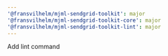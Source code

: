 ```yaml
---
'@fransvilhelm/mjml-sendgrid-toolkit': major
'@fransvilhelm/mjml-sendgrid-toolkit-core': major
'@fransvilhelm/mjml-sendgrid-toolkit-lint': major
---
```


Add lint command
